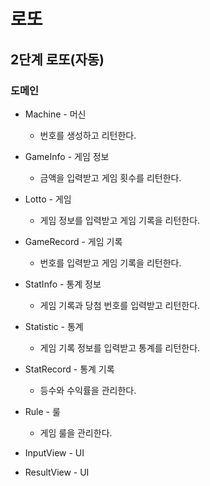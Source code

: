 # 로또

## 2단계 로또(자동)
### 도메인
* Machine - 머신
    * 번호를 생성하고 리턴한다.
* GameInfo - 게임 정보
    * 금액을 입력받고 게임 횟수를 리턴한다.
* Lotto - 게임
    * 게임 정보를 입력받고 게임 기록을 리턴한다.
* GameRecord - 게임 기록
    * 번호를 입력받고 게임 기록을 리턴한다.
* StatInfo - 통계 정보
    * 게임 기록과 당첨 번호를 입력받고 리턴한다.
* Statistic - 통계
    * 게임 기록 정보를 입력받고 통계를 리턴한다.

* StatRecord - 통계 기록
    * 등수와 수익률을 관리한다.
* Rule - 룰
    * 게임 룰을 관리한다.
* InputView - UI
* ResultView - UI